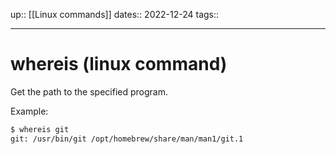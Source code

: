 up:: [[Linux commands]]
dates:: 2022-12-24
tags:: 

---

# whereis (linux command)

Get the path to the specified program.

Example:

```bash
$ whereis git
git: /usr/bin/git /opt/homebrew/share/man/man1/git.1
```